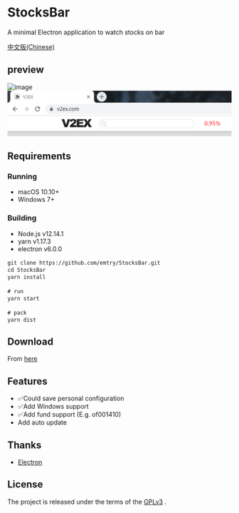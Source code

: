 # StocksBar 
A minimal Electron application to watch stocks on bar

[中文版(Chinese)](README_zh.md)

## preview
![image](https://github.com/emtry/StocksBar/raw/master/images/preview.gif)
![image](https://github.com/emtry/StocksBar/raw/master/images/preview_win.png)

## Requirements

### Running

- macOS 10.10+
- Windows 7+

### Building

- Node.js v12.14.1
- yarn v1.17.3
- electron v6.0.0

```
git clone https://github.com/emtry/StocksBar.git
cd StocksBar
yarn install

# run
yarn start

# pack
yarn dist
```
## Download

From [here](https://github.com/emtry/StocksBar/releases/)

## Features

- ✅Could save personal configuration
- ✅Add Windows support
- ✅Add fund support (E.g. of001410)
- Add auto update

## Thanks
- [Electron](https://github.com/electron/electron)

## License

The project is released under the terms of the  [GPLv3](https://www.gnu.org/licenses/gpl-3.0.txt) .
